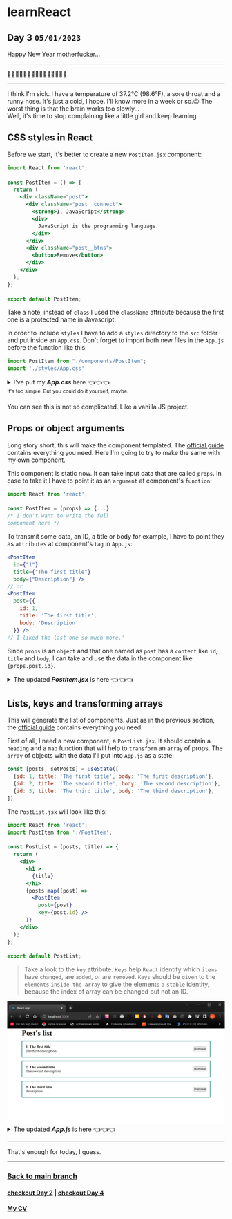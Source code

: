 # learnReact
## Day 3 `05/01/2023`

Happy New Year motherfucker...

---

🎄🎄🎄🎆🎆🎆✨✨✨🎇🎇🎇🎄🎄🎄

---
I think I'm sick. I have a temperature of 37.2°C (98.6°F), a sore throat and a runny nose. It's just a cold, I hope. I'll know more in a week or so.😉 The worst thing is that the brain works too slowly...  
Well, it's time to stop complaining like a little girl and keep learning.

## CSS styles in React
Before we start, it's better to create a new `PostItem.jsx` component:
```jsx
import React from 'react';

const PostItem = () => {
  return (
    <div className="post">
      <div className="post__connect">
        <strong>1. JavaScript</strong>
        <div>
          JavaScript is the programming language.
        </div>
      </div>
      <div className="post__btns">
        <button>Remove</button>
      </div>
    </div>
  );
};

export default PostItem;
```

Take a note, instead of `class` I used the `className` attribute because the first one is a protected name in Javascript.

In order to include `styles` I have to add a `styles` directory to the `src` folder and put inside an `App.css`. Don't forget to import both new files in the `App.js` before the function like this:
```jsx
import PostItem from "./components/PostItem";
import './styles/App.css'
```
<details><summary>I've put my <b><i>App.css</i></b> here 👈👈👈<br/><sup>It's too simple. But you could do it yourself, maybe.</sup></summary>

```css
* {
  margin: 0;
  padding: 0;
  box-sizing: border-box;
}

#root {
  display: flex;
  justify-content: center;
}

.App {
  width: 800px;
}

.post {
  display: flex;
  padding: 15px;
  border: 2px solid teal;
  margin-top: 15px;
  justify-content: space-between;
  align-items: center;
}
```

</details>

You can see this is not so complicated. Like a vanilla JS project.

## Props or object arguments

Long story short, this will make the component templated. The [official guide](https://reactjs.org/docs/components-and-props.html) contains everything you need. Here I'm going to try to make the same with my own component.

This component is static now. It can take input data that are called `props`. In case to take it I have to point it as an `argument` at component's `function`:

```jsx
import React from 'react';

const PostItem = (props) => {...} 
/* I don't want to write the full
component here */
```
To transmit some data, an ID, a title or body for example, I have to point they as `attributes` at component's `tag` in `App.js`:

```jsx
<PostItem
  id={"1"}
  title={"The first title"}
  body={"Description"} />
// or
<PostItem
  post={{
    id: 1,
    title: 'The first title',
    body: 'Description'
  }} />
// I liked the last one so much more.'
```
Since `props` is an `object` and that one named as `post` has a `content` like `id`, `title` and `body`, I can take and use the data in the component like `{props.post.id}`.

<details><summary>The updated <b><i>PostItem.jsx</i></b> is here 👈👈👈</summary>

```jsx
import React from 'react';

const PostItem = (props) => {
  return (
    <div className="post">
      <div className="post__connect">
        <strong>{props.post.id}. {props.post.title}</strong>
        <div>
          {props.post.body}
        </div>
      </div>
      <div className="post__btns">
        <button>Remove</button>
      </div>
    </div>
  );
};

export default PostItem;
```
</details>

## Lists, keys and transforming arrays
This will generate the list of components. Just as in the previous section, the [official guide](https://reactjs.org/docs/lists-and-keys.html) contains everything you need.

First of all, I need a new component, a `PostList.jsx`. It should contain a `heading` and a `map` function that will help to `transform` an `array` of props. The `array` of objects with the data I'll put into `App.js` as a state:

```jsx
const [posts, setPosts] = useState([
  {id: 1, title: 'The first title', body: 'The first description'},
  {id: 2, title: 'The second title', body: 'The second description'},
  {id: 3, title: 'The third title', body: 'The third description'},
])
```

The `PostList.jsx` will look like this:
```jsx
import React from 'react';
import PostItem from './PostItem';

const PostList = (posts, title) => {
  return (
    <div>
      <h1 >
        {title}
      </h1>
      {posts.map((post) =>
        <PostItem
          post={post}
          key={post.id} />
      )}
    </div>
  );
};

export default PostList;

```

> Take a look to the `key` attribute. `Keys` help `React` identify which `items` have `changed`, are `added`, or are `removed`. `Keys` should be `given` to the `elements` `inside the array` to give the elements a `stable` identity, because the index of array can be changed but not an ID.

<div align="center">
  <img src="PostList.jpg">
</div>

<details><summary>The updated <b><i>App.js</i></b> is here 👈👈👈</summary>

```jsx
import React from "react";
import PostList from "./components/PostList";
import './styles/App.css'
import { useState } from "react";

function App() {
  const [posts, setPosts] = useState([
    {id: 1, title: 'The first title', body: 'The first description'},
    {id: 2, title: 'The second title', body: 'The second description'},
    {id: 3, title: 'The third title', body: 'description'},
  ])

  return (
    <div className="App">
      <PostList
        posts={posts}
        title="Post's list" />
  </div>
  );
}

export default App;
```
</details>


---

That's enough for today, I guess.

---

### [Back to main branch](https://github.com/syrovezhko/learn-react#learnreact)
#### [checkout **Day 2**](https://github.com/syrovezhko/learn-react/tree/day_2#learnreact) | [checkout **Day 4**](https://github.com/syrovezhko/learn-react/tree/day_4#learnreact)
#### [My CV](https://github.com/syrovezhko)